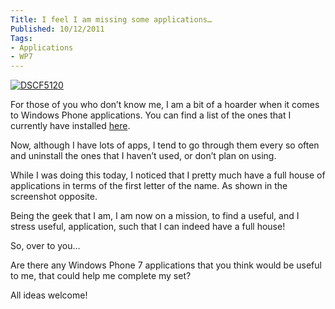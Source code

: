 ```yaml
---
Title: I feel I am missing some applications…
Published: 10/12/2011
Tags:
- Applications
- WP7
---
```


[![DSCF5120](http://www.gep13.co.uk/blog/wp-content/uploads/2011/12/DSCF5120_thumb.jpg)](http://www.gep13.co.uk/blog/wp-content/uploads/2011/12/DSCF5120.jpg)

For those of you who don’t know me, I am a bit of a hoarder when it comes to Windows Phone applications. You can find a list of the ones that I currently have installed [here](http://www.gep13.co.uk/blog/?p=305).

Now, although I have lots of apps, I tend to go through them every so often and uninstall the ones that I haven’t used, or don’t plan on using.

While I was doing this today, I noticed that I pretty much have a full house of applications in terms of the first letter of the name. As shown in the screenshot opposite.

Being the geek that I am, I am now on a mission, to find a useful, and I stress useful, application, such that I can indeed have a full house!

So, over to you…

Are there any Windows Phone 7 applications that you think would be useful to me, that could help me complete my set?

All ideas welcome!
